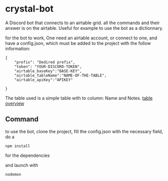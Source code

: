 # crystal-bot

A Discord bot that connects to an airtable grid.
all the commands and their answer is on the airtable.
Useful for example to use the bot as a dictionnary.

for the bot to work,
One need an airtable account, or connect to one, and have a config.json, which must be added to the project with the follow information:

```
{
	"prefix": "Dedired prefix",
	"token": "YOUR-DISCORD-TOKEN",
    "airtable_baseKey":"BASE-KEY",
    "airtable_tableName":"NAME-OF-THE-TABLE",
    "airtable_apiKey":"APIKEY"

}
```
The table used is a simple table with to column: Name and Notes.
[table overview](https://cdn.discordapp.com/attachments/813825488840949770/843452249153994752/unknown.png)

## Command
to use the bot, clone the project, fill the config.json with the necessary field, do a 
```
npm install 
```
for the dependencies

and launch with
```
nodemon
```